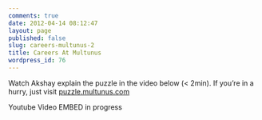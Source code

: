 ```yaml
---
comments: true
date: 2012-04-14 08:12:47
layout: page
published: false
slug: careers-multunus-2
title: Careers At Multunus
wordpress_id: 76
---
```


Watch Akshay explain the puzzle in the video below (< 2min). If you’re in a hurry, just visit [puzzle.multunus.com](http://puzzle.multunus.com)



Youtube Video EMBED in progress


